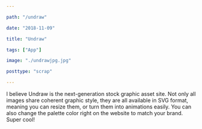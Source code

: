```yaml
---

path: "/undraw"

date: "2018-11-09"

title: "Undraw"

tags: ["App"]

image: "./undrawjpg.jpg"

posttype: "scrap"

---
```


I believe Undraw is the next-generation stock graphic asset site. Not only all images share coherent graphic style, they are all available in SVG format, meaning you can resize them, or turn them into animations easily. You can also change the palette color right on the website to match your brand. Super cool!  

